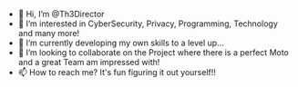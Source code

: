 - 👋 Hi, I’m @Th3Director
- 👀 I’m interested in CyberSecurity, Privacy, Programming, Technology and many more!
- 🌱 I’m currently developing my own skills to a level up...
- 💞️ I’m looking to collaborate on the Project where there is a perfect Moto and a great Team am impressed with!
- 📫 How to reach me? It's fun figuring it out yourself!!

<!---
Th3Director/Th3Director is a ✨ special ✨ repository because its `README.md` (this file) appears on your GitHub profile.
You can click the Preview link to take a look at your changes.
--->
